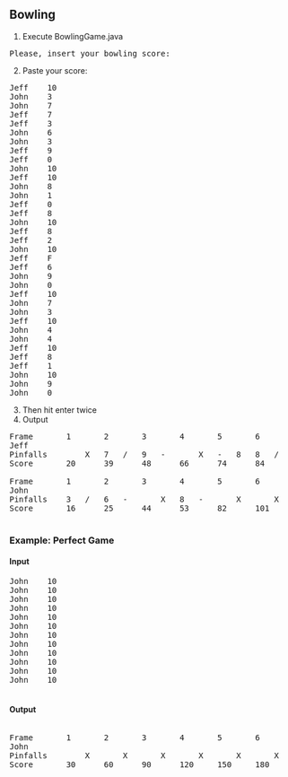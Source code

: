 ## Bowling

1. Execute BowlingGame.java
<pre>
Please, insert your bowling score:
</pre>
2. Paste your score:
<pre>
Jeff    10
John    3
John    7
Jeff    7
Jeff    3
John    6
John    3
Jeff    9
Jeff    0
John    10
Jeff    10
John    8
John    1
Jeff    0
Jeff    8
John    10
Jeff    8
Jeff    2
John    10
Jeff    F
Jeff    6
John    9
John    0
Jeff    10
John    7
John    3
Jeff    10
John    4
John    4
Jeff    10
Jeff    8
Jeff    1
John    10
John    9
John    0
</pre>

3. Then hit enter twice
4. Output
<pre>
Frame		1		2		3		4		5		6		7		8		9		10		
Jeff
Pinfalls	 	X	7	/	9	-	 	X	-	8	8	/	F	6	 	X	 	X	 	X	
Score		20		39		48		66		74		84		90		120		148		167		

Frame		1		2		3		4		5		6		7		8		9		10		
John
Pinfalls	3	/	6	-	 	X	8	-	 	X	 	X	9	-	7	/	4	-	 	X	
Score		16		25		44		53		82		101		110		124		132		151		

</pre>

### Example: Perfect Game

#### Input

<pre>
John    10
John    10
John    10
John    10
John    10
John    10
John    10
John    10
John    10
John    10
John    10
John    10

</pre>

#### Output

<pre>

Frame		1		2		3		4		5		6		7		8		9		10		
John
Pinfalls	 	X	 	X	 	X	 	X	 	X	 	X	 	X	 	X	 	X	 	X	
Score		30		60		90		120		150		180		210		240		270		300		

</pre>
